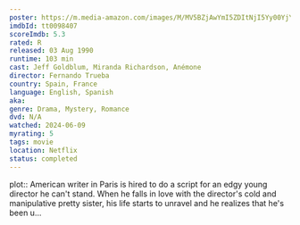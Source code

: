 ```yaml
---
poster: https://m.media-amazon.com/images/M/MV5BZjAwYmI5ZDItNjI5Yy00YjYwLWJmN2UtYzFmODE1Yjk4MGU2XkEyXkFqcGdeQXVyMTA0MjU0Ng@@._V1_SX300.jpg
imdbId: tt0098407
scoreImdb: 5.3
rated: R
released: 03 Aug 1990
runtime: 103 min
cast: Jeff Goldblum, Miranda Richardson, Anémone
director: Fernando Trueba
country: Spain, France
language: English, Spanish
aka: 
genre: Drama, Mystery, Romance
dvd: N/A
watched: 2024-06-09
myrating: 5
tags: movie
location: Netflix
status: completed
---
```


plot:: American writer in Paris is hired to do a script for an edgy young director he can't stand. When he falls in love with the director's cold and manipulative pretty sister, his life starts to unravel and he realizes that he's been u...